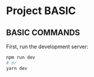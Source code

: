 # Project BASIC

## BASIC COMMANDS

First, run the development server:

```bash
npm run dev
# or
yarn dev
```
